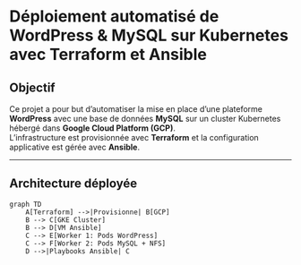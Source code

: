 #  Déploiement automatisé de WordPress & MySQL sur Kubernetes avec Terraform et Ansible

##  Objectif
Ce projet a pour but d’automatiser la mise en place d’une plateforme **WordPress** avec une base de données **MySQL** sur un cluster Kubernetes hébergé dans **Google Cloud Platform (GCP)**.  
L’infrastructure est provisionnée avec **Terraform** et la configuration applicative est gérée avec **Ansible**.

---

##  Architecture déployée

```mermaid
graph TD
    A[Terraform] -->|Provisionne| B[GCP]
    B --> C[GKE Cluster]
    B --> D[VM Ansible]
    C --> E[Worker 1: Pods WordPress]
    C --> F[Worker 2: Pods MySQL + NFS]
    D -->|Playbooks Ansible| C
